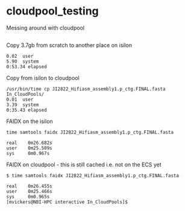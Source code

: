 # cloudpool_testing
Messing around with cloudpool


##

Copy 3.7gb from scratch to another place on isilon

```$ /usr/bin/time cp ~/scratch/JI2822_Hifiasm_assembly1.p_ctg.FINAL.fasta .
0.02  user 
5.90  system
0:53.34 elapsed 

```

Copy from isilon to cloudpool

```
/usr/bin/time cp JI2822_Hifiasm_assembly1.p_ctg.FINAL.fasta In_CloudPools/
0.01  user 
3.39  system 
0:35.43 elapsed
```

FAIDX on the isilon 

```
time samtools faidx JI2822_Hifiasm_assembly1.p_ctg.FINAL.fasta

real    0m26.682s
user    0m25.509s
sys     0m0.967s
```

FAIDX on cloudpool - this is still cached i.e. not on the ECS yet

```
$ time samtools faidx JI2822_Hifiasm_assembly1.p_ctg.FINAL.fasta

real    0m26.455s
user    0m25.466s
sys     0m0.965s
[mvickers@NBI-HPC interactive In_CloudPools]$
```
